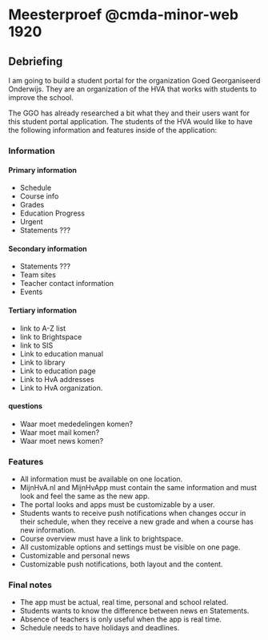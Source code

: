 # Meesterproef @cmda-minor-web 1920

## Debriefing
I am going to build a student portal for the organization Goed Georganiseerd Onderwijs. They are an organization of the HVA that works with students to improve the school.

The GGO has already researched a bit what they and their users want for this student portal application. The students of the HVA would like to have the following information and features inside of the application:

### Information
#### Primary information
* Schedule
* Course info
* Grades
* Education Progress
* Urgent
* Statements ???

#### Secondary information
* Statements ???
* Team sites
* Teacher contact information
* Events

#### Tertiary information
* link to A-Z list
* link to Brightspace
* link to SIS
* Link to education manual
* Link to library
* Link to education page
* Link to HvA addresses
* Link to HvA organization.

#### questions
* Waar moet mededelingen komen?
* Waar moet mail komen?
* Waar moet news komen?

### Features
* All information must be available on one location.
* MijnHvA.nl and MijnHvApp must contain the same information and must look and feel the same as the new app.
* The portal looks and apps must be customizable by a user.
* Students wants to receive push notifications when changes occur in their schedule, when they receive a new grade and when a course has new information.
* Course overview must have a link to brightspace.
* All customizable options and settings must be visible on one page.
* Customizable and personal news
* Customizable push notifications, both layout and the content.

### Final notes
* The app must be actual, real time, personal and school related.
* Students wants to know the difference between news en Statements.
* Absence of teachers is only useful when the app is real time.
* Schedule needs to have holidays and deadlines.
